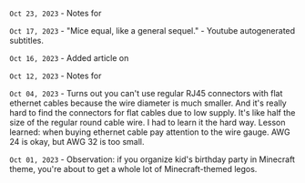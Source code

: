 `Oct 23, 2023` - Notes for [](/17_notes/24-four_key_metrics_for_a_software_development_team.md)

`Oct 17, 2023` - "Mice equal, like a general sequel." - Youtube autogenerated subtitles.

`Oct 16, 2023` - Added article on [](/12_articles/43-pydantic-mutable-defaults.md)

`Oct 12, 2023` - Notes for [](/17_notes/23-being_accountable_when_you_dont_have_control.md)

`Oct 04, 2023` - Turns out you can't use regular RJ45 connectors with flat ethernet cables because the wire diameter is much smaller.
And it's really hard to find the connectors for flat cables due to low supply.
It's like half the size of the regular round cable wire.
I had to learn it the hard way.
Lesson learned: when buying ethernet cable pay attention to the wire gauge.
AWG 24 is okay, but AWG 32 is too small.

`Oct 01, 2023` - Observation: if you organize kid's birthday party in Minecraft theme, you're about to get a whole lot of Minecraft-themed legos.


